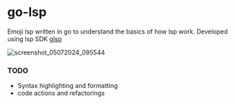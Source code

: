 # go-lsp

Emoji lsp written in go to understand the basics of how lsp work. Developed using lsp SDK [glsp](https://github.com/tliron/glsp)

![screenshot_05072024_095544](https://github.com/wreckitral/go-lsp/assets/97646104/5317d2b8-4960-4471-bad5-e14579c89214)


### TODO
- Syntax highlighting and formatting
- code actions and refactorings
